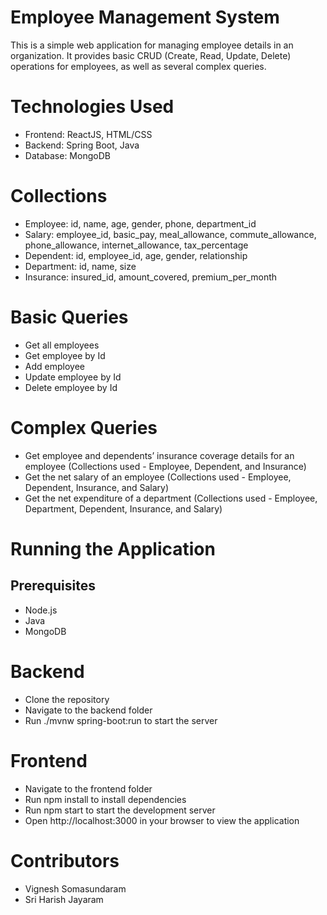 # Employee Management System
This is a simple web application for managing employee details in an organization. It provides basic CRUD (Create, Read, Update, Delete) operations for employees, as well as several complex queries.

# Technologies Used
* Frontend: ReactJS, HTML/CSS
* Backend: Spring Boot, Java
* Database: MongoDB

# Collections
* Employee: id, name, age, gender, phone, department_id
* Salary: employee_id, basic_pay, meal_allowance, commute_allowance, phone_allowance, internet_allowance, tax_percentage
* Dependent: id, employee_id, age, gender, relationship
* Department: id, name, size
* Insurance: insured_id, amount_covered, premium_per_month

# Basic Queries
* Get all employees
* Get employee by Id
* Add employee
* Update employee by Id
* Delete employee by Id

# Complex Queries
* Get employee and dependents’ insurance coverage details for an employee (Collections used - Employee, Dependent, and Insurance)
* Get the net salary of an employee (Collections used - Employee, Dependent, Insurance, and Salary)
* Get the net expenditure of a department (Collections used - Employee, Department, Dependent, Insurance, and Salary)

# Running the Application
## Prerequisites
* Node.js
* Java
* MongoDB

# Backend
* Clone the repository
* Navigate to the backend folder
* Run ./mvnw spring-boot:run to start the server

# Frontend
* Navigate to the frontend folder
* Run npm install to install dependencies
* Run npm start to start the development server
* Open http://localhost:3000 in your browser to view the application

# Contributors
* Vignesh Somasundaram
* Sri Harish Jayaram
